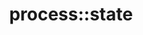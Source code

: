 ---
layout: method
title: process::state
tags: [library]
full-name: process::state
pure-name: state
declaration: state
description: |
  This method must return the current state of the await-process. 

  If process_state_scheduled.first is process_state::yield and the timepoint process_state_scheduled.second is in the past, then `yield()` will be called as next action on the process. 

  If process_state_scheduled.first is process_state::yield and the timepoint process_state_scheduled.second is in the now or in the future, then `yield()` then a timer will be started that triggers a call to `yield()` when the timer expires.

  If process_state_scheduled.first is process_state::await and the timepoint in process_state_scheduled.second is in the past or now then `yield()` will be called as next action on the process. 

  If process_state_scheduled.first is process_state::await and the timepoint in process_state_scheduled.second is in in the future then and a timer with this timeout is started. `yield()` will be called when the timer has expired and no new value has arrived. The timer will be cancelled in the later case.
entities:
  - kind: methods
    list:
      - name: process::state
        pure-name: state
        declaration: process_state_scheduled state() const
        description: This method must return the state of the process. Subsequent calls without an intermittent `await()`, `close()` or `yield()` must return the same values. Otherwise the result is undefined.
  - kind: parameters
  - kind: result
    description: the `process_state_scheduled` state
---